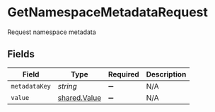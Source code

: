 # GetNamespaceMetadataRequest

Request namespace metadata


## Fields

| Field                                        | Type                                         | Required                                     | Description                                  |
| -------------------------------------------- | -------------------------------------------- | -------------------------------------------- | -------------------------------------------- |
| `metadataKey`                                | *string*                                     | :heavy_minus_sign:                           | N/A                                          |
| `value`                                      | [shared.Value](../../models/shared/value.md) | :heavy_minus_sign:                           | N/A                                          |